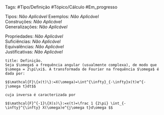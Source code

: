 Tags: #Tipo/Definição #Tópico/Cálculo #Em_progresso

Tipos: _Não Aplicável_ 
Exemplos: _Não Aplicável_  
Construções: _Não Aplicável_  
Generalizações: _Não Aplicável_

Propriedades: _Não Aplicável_  
Suficiências: _Não Aplicável_  
Equivalências: _Não Aplicável_  
Justificativas: _Não Aplicável_

```ad-abstract
title: Definição.
Seja $\omega$ a frequência angular (usualmente complexa), de modo que $\omega = 2\pi\xi$. A transformada de Fourier na frequência $\omega$ é dada por:

$$\mathcal{F}\{x(t)\}:=X(\omega)=\int^{\infty}_{-\infty}x(t)e^{-j\omega t}dt$$

cuja inversa é caracterizada por

$$\mathcal{F}^{-1}\{X(s)\}:=x(t)=\frac 1 {2\pi} \int_{-\infty}^{\infty} X(\omega)e^{j\omega t}d\omega $$
```
